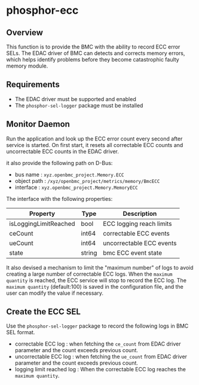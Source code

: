 # phosphor-ecc

## Overview

This function is to provide the BMC with the ability to record ECC error SELs.
The EDAC driver of BMC can detects and corrects memory errors, which helps
identify problems before they become catastrophic faulty memory module.

## Requirements

- The EDAC driver must be supported and enabled
- The `phosphor-sel-logger` package must be installed

## Monitor Daemon

Run the application and look up the ECC error count every second after service
is started. On first start, it resets all correctable ECC counts and
uncorrectable ECC counts in the EDAC driver.

it also provide the following path on D-Bus:

- bus name : `xyz.openbmc_project.Memory.ECC`
- object path : `/xyz/openbmc_project/metrics/memory/BmcECC`
- interface : `xyz.openbmc_project.Memory.MemoryECC`

The interface with the following properties:

| Property              | Type   | Description              |
| --------------------- | ------ | ------------------------ |
| isLoggingLimitReached | bool   | ECC logging reach limits |
| ceCount               | int64  | correctable ECC events   |
| ueCount               | int64  | uncorrectable ECC events |
| state                 | string | bmc ECC event state      |

It also devised a mechanism to limit the "maximum number" of logs to avoid
creating a large number of correctable ECC logs. When the `maximum quantity` is
reached, the ECC service will stop to record the ECC log. The `maximum quantity`
(default:100) is saved in the configuration file, and the user can modify the
value if necessary.

## Create the ECC SEL

Use the `phosphor-sel-logger` package to record the following logs in BMC SEL
format.

- correctable ECC log : when fetching the `ce_count` from EDAC driver parameter
  and the count exceeds previous count.
- uncorrectable ECC log : when fetching the `ue_count` from EDAC driver
  parameter and the count exceeds previous count.
- logging limit reached log : When the correctable ECC log reaches the
  `maximum quantity`.
